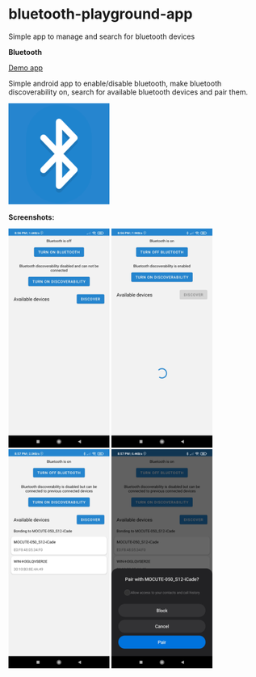 # bluetooth-playground-app
Simple app to manage and search for bluetooth devices

**Bluetooth**

<a href="https://github.com/raheemadamboev/bluetooth-playground-app/blob/master/app-debug.apk">Demo app</a>

Simple android app to enable/disable bluetooth, make bluetooth discoverability on, search for available bluetooth devices and pair them.

<img src="https://github.com/raheemadamboev/bluetooth-playground-app/blob/master/app/src/main/ic_launcher-playstore.png" alt="Italian Trulli" width="200" height="200">

**Screenshots:**

<img src="https://github.com/raheemadamboev/bluetooth-playground-app/blob/master/pics/Screenshot_2021_05_28_20_56_35_858_xyz_teamgravity_enableordisablebluetooth.jpg" alt="Italian Trulli" width="200" height="434"> <img src="https://github.com/raheemadamboev/bluetooth-playground-app/blob/master/pics/Screenshot_2021_05_28_20_56_43_101_xyz_teamgravity_enableordisablebluetooth.jpg" alt="Italian Trulli" width="200" height="434"> <img src="https://github.com/raheemadamboev/bluetooth-playground-app/blob/master/pics/Screenshot_2021_05_28_20_57_45_155_xyz_teamgravity_enableordisablebluetooth.jpg" alt="Italian Trulli" width="200" height="434"> <img src="https://github.com/raheemadamboev/bluetooth-playground-app/blob/master/pics/Screenshot_2021-05-28-20-57-51-716_com.android.settings.jpg" alt="Italian Trulli" width="200" height="434">
